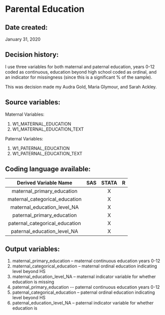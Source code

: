 # Parental Education

## Date created:
January 31, 2020

## Decision history:

I use three variables for both maternal and paternal education, years 0-12 coded as continuous, education beyond high school coded as ordinal, and an indicator for missingness (since this is a significant % of the sample). 

This was decision made my Audra Gold, Maria Glymour, and Sarah Ackley. 

## Source variables:

Maternal Variables:
1. W1_MATERNAL_EDUCATION
2. W1_MATERNAL_EDUCATION_TEXT

Paternal Variables:
1. W1_PATERNAL_EDUCATION
2. W1_PATERNAL_EDUCATION_TEXT

 ## Coding language available:

| Derived Variable Name | SAS  | STATA  | R  |
| :---:   | :-: | :-: | :-: |
| maternal_primary_education |  | X |  |
| maternal_categorical_education |  | X |  |
| maternal_education_level_NA |  | X |  |
| paternal_primary_education |  | X |  |
| paternal_categorical_education |  | X |  |
| paternal_education_level_NA |  | X |  |



## Output variables:
1.	maternal_primary_education – maternal continuous education years 0-12
2.	maternal_categorical_education – maternal ordinal education indicating level beyond HS 
3.	maternal_education_level_NA – maternal indicator variable for whether education is missing
4.	paternal_primary_education -- paternal continuous education years 0-12
5.	paternal_categorical_education – paternal ordinal education indicating level beyond HS
6.	paternal_education_level_NA – paternal indicator variable for whether education is
